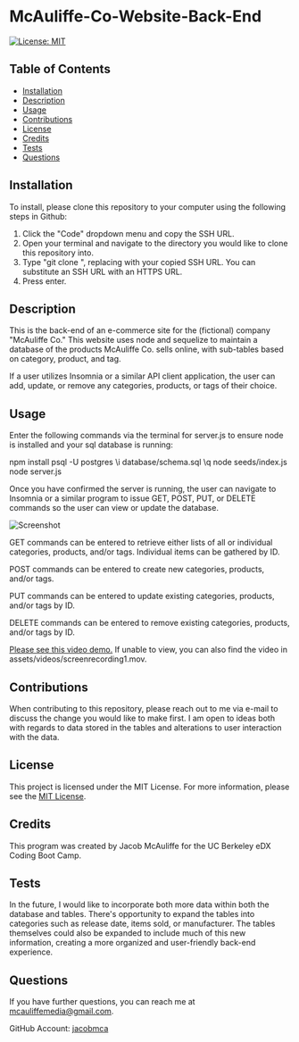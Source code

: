 # McAuliffe-Co-Website-Back-End
[![License: MIT](https://img.shields.io/badge/License-MIT-yellow.svg)](https://opensource.org/licenses/MIT)
## Table of Contents
* [Installation](#installation)
* [Description](#description)
* [Usage](#usage)
* [Contributions](#contributions)
* [License](#license)
* [Credits](#credits)
* [Tests](#tests)
* [Questions](#questions)

## Installation
To install, please clone this repository to your computer using the following steps in Github:

1. Click the "Code" dropdown menu and copy the SSH URL.
2. Open your terminal and navigate to the directory you would like to clone this repository into.
3. Type "git clone <paste SSH URL>", replacing <paste SSH URL> with your copied SSH URL. You can substitute an SSH URL with an HTTPS URL.
4. Press enter.

## Description
This is the back-end of an e-commerce site for the (fictional) company "McAuliffe Co." This website uses node and sequelize to maintain a database of the products McAuliffe Co. sells online, with sub-tables based on category, product, and tag.

If a user utilizes Insomnia or a similar API client application, the user can add, update, or remove any categories, products, or tags of their choice.

## Usage
Enter the following commands via the terminal for server.js to ensure node is installed and your sql database is running:

npm install
psql -U postgres
\i database/schema.sql
\q
node seeds/index.js
node server.js

Once you have confirmed the server is running, the user can navigate to Insomnia or a similar program to issue GET, POST, PUT, or DELETE commands so the user can view or update the database.

![Screenshot](assets/screenshot1.png)

GET commands can be entered to retrieve either lists of all or individual categories, products, and/or tags. Individual items can be gathered by ID.

POST commands can be entered to create new categories, products, and/or tags.

PUT commands can be entered to update existing categories, products, and/or tags by ID.

DELETE commands can be entered to remove existing categories, products, and/or tags by ID.

[Please see this video demo.](https://drive.google.com/file/d/1epV4G7HRRcVXjdrNl8SYaKI-G9-WnMLW/view?usp=drive_link) If unable to view, you can also find the video in assets/videos/screenrecording1.mov.

## Contributions
When contributing to this repository, please reach out to me via e-mail to discuss the change you would like to make first. I am open to ideas both with regards to data stored in the tables and alterations to user interaction with the data.

## License
This project is licensed under the MIT License. For more information, please see the [MIT License](https://opensource.org/licenses/MIT).

## Credits
This program was created by Jacob McAuliffe for the UC Berkeley eDX Coding Boot Camp.

## Tests
In the future, I would like to incorporate both more data within both the database and tables. There's opportunity to expand the tables into categories such as release date, items sold, or manufacturer. The tables themselves could also be expanded to include much of this new information, creating a more organized and user-friendly back-end experience.

## Questions
If you have further questions, you can reach me at [mcauliffemedia@gmail.com](mailto:mcauliffemedia@gmail.com).

GitHub Account: [jacobmca](https://github.com/jacobmca)